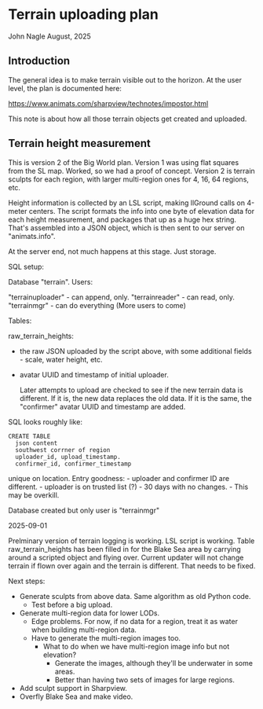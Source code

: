 # Terrain uploading plan

John Nagle
August, 2025

## Introduction
The general idea is to make terrain visible out to the horizon.
At the user level, the plan is documented here:

https://www.animats.com/sharpview/technotes/impostor.html

This note is about how all those terrain objects get created
and uploaded.

## Terrain height measurement

This is version 2 of the Big World plan. Version 1 was 
using flat squares from the SL map. Worked, so we had
a proof of concept. Version 2 is terrain sculpts for
each region, with larger multi-region ones for 4, 16, 64 regions, etc.

Height information is collected by an LSL script, making llGround
calls on 4-meter centers.
The script formats the info into one byte of elevation data for each
height measurement, and packages that up as a huge hex string.
That's assembled into a JSON object, which is then sent to our server
on "animats.info".

At the server end, not much happens at this stage. Just storage.

SQL setup:

Database "terrain".
Users: 

"terrainuploader" - can append, only.
"terrainreader" - can read, only.
"terrainmgr" - can do everything
(More users to come) 

Tables:

raw_terrain_heights: 
- the raw JSON uploaded by the script above, with some additional fields - scale, water height, etc.
- avatar UUID and timestamp of initial uploader. 

  Later attempts to upload are checked to see if the new terrain data is different. If it is,
  the new data replaces the old data. If it is the same, the "confirmer" avatar UUID and timestamp
  are added.


SQL looks roughly like:

    CREATE TABLE 
      json content
      southwest corrner of region
      uploader_id, upload_timestamp.
      confirmer_id, confirmer_timestamp
      
   unique on location.
   Entry goodness:
      - uploader and confirmer ID are different.
      - uploader is on trusted list (?)
      - 30 days with no changes.
      - This may be overkill.
      
Database created but only user is "terrainmgr"

2025-09-01

Prelminary version of terrain logging is working.
LSL script is working. 
Table raw_terrain_heights has been filled in for the Blake Sea area by carrying around a scripted object and flying over.
Current updater will not change terrain if flown over again and the terrain is different. That needs to be fixed.

Next steps:

- Generate sculpts from above data. Same algorithm as old Python code.
  - Test before a big upload.
- Generate multi-region data for lower LODs. 
  - Edge problems. For now, if no data for a region, treat it as water when building multi-region data.
  - Have to generate the multi-region images too. 
    - What to do when we have multi-region image info but not elevation?
      - Generate the images, although they'll be underwater in some areas.
      - Better than having two sets of images for large regions.
- Add sculpt support in Sharpview.
- Overfly Blake Sea and make video.
      
      
